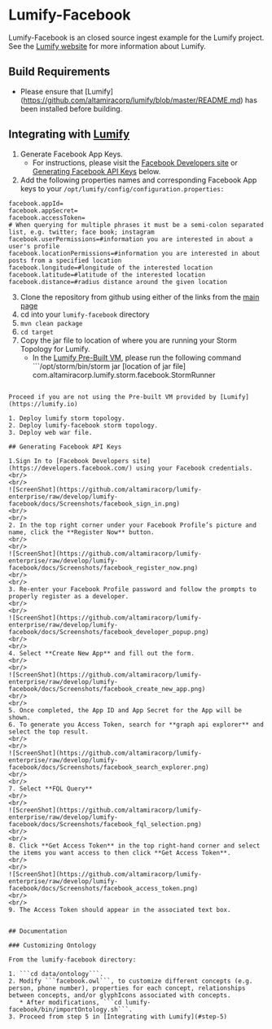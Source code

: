 # Lumify-Facebook

Lumify-Facebook is an closed source ingest example for the Lumify project. See the [Lumify website](http://lumify.io) for more information about Lumify.

## Build Requirements

* Please ensure that [Lumify] (https://github.com/altamiracorp/lumify/blob/master/README.md) has been installed before building.

## Integrating with [Lumify](https://lumify.io)

1. Generate Facebook App Keys.
   * For instructions, please visit the [Facebook Developers site](https://developers.facebook.com/) or [Generating Facebook API Keys](#generating-facebook-api-keys) below.
2. Add the following properties names and corresponding Facebook App keys to your ```/opt/lumify/config/configuration.properties:```

```
facebook.appId=
facebook.appSecret=
facebook.accessToken=
# When querying for multiple phrases it must be a semi-colon separated list, e.g. twitter; face book; instagram
facebook.userPermissions=#information you are interested in about a user's profile
facebook.locationPermissions=#information you are interested in about posts from a specified location
facebook.longitude=#longitude of the interested location
facebook.latitude=#latitude of the interested location
facebook.distance=#radius distance around the given location
```

3. Clone the repository from github using either of the links from the [main page](https://github.com/altamiracorp/lumify-facebook)
4. cd into your ```lumify-facebook``` directory
5. <a name="step-5"/>```mvn clean package```
6. ```cd target```
7. Copy the jar file to location of where you are running your Storm Topology for Lumify.
   * In the [Lumify Pre-Built VM](https://github.com/altamiracorp/lumify/blob/master/docs/PREBUILT_VM.md), please run the following command ```/opt/storm/bin/storm jar
   [location of jar file]
   com.altamiracorp.lumify.storm.facebook.StormRunner
```

Proceed if you are not using the Pre-built VM provided by [Lumify](https://lumify.io)

1. Deploy lumify storm topology.
2. Deploy lumify-facebook storm topology.
3. Deploy web war file.

## Generating Facebook API Keys

1.Sign In to [Facebook Developers site](https://developers.facebook.com/) using your Facebook credentials.
<br/>
<br/>
![ScreenShot](https://github.com/altamiracorp/lumify-enterprise/raw/develop/lumify-facebook/docs/Screenshots/facebook_sign_in.png)
<br/>
<br/>
2. In the top right corner under your Facebook Profile’s picture and name, click the **Register Now** button.
<br/>
<br/>
![ScreenShot](https://github.com/altamiracorp/lumify-enterprise/raw/develop/lumify-facebook/docs/Screenshots/facebook_register_now.png)
<br/>
<br/>
3. Re-enter your Facebook Profile password and follow the prompts to properly register as a developer.
<br/>
<br/>
![ScreenShot](https://github.com/altamiracorp/lumify-enterprise/raw/develop/lumify-facebook/docs/Screenshots/facebook_developer_popup.png)
<br/>
<br/>
4. Select **Create New App** and fill out the form.
<br/>
<br/>
![ScreenShot](https://github.com/altamiracorp/lumify-enterprise/raw/develop/lumify-facebook/docs/Screenshots/facebook_create_new_app.png)
<br/>
<br/>
5. Once completed, the App ID and App Secret for the App will be shown.
6. To generate you Access Token, search for **graph api explorer** and select the top result.
<br/>
<br/>
![ScreenShot](https://github.com/altamiracorp/lumify-enterprise/raw/develop/lumify-facebook/docs/Screenshots/facebook_search_explorer.png)
<br/>
<br/>
7. Select **FQL Query**
<br/>
<br/>
![ScreenShot](https://github.com/altamiracorp/lumify-enterprise/raw/develop/lumify-facebook/docs/Screenshots/facebook_fql_selection.png)
<br/>
<br/>
8. Click **Get Access Token** in the top right-hand corner and select the items you want access to then click **Get Access Token**.
<br/>
<br/>
![ScreenShot](https://github.com/altamiracorp/lumify-enterprise/raw/develop/lumify-facebook/docs/Screenshots/facebook_access_token.png)
<br/>
<br/>
9. The Access Token should appear in the associated text box.


## Documentation

### Customizing Ontology

From the lumify-facebook directory:

1. ```cd data/ontology```.
2. Modify ```facebook.owl```, to customize different concepts (e.g. person, phone number), properties for each concept, relationships between concepts, and/or glyphIcons associated with concepts.
   * After modifications, ```cd lumify-facebook/bin/importOntology.sh```.
3. Proceed from step 5 in [Integrating with Lumify](#step-5)

